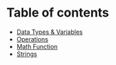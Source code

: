 # Table of contents

* [Data Types & Variables](README.md)
* [Operations](operations.md)
* [Math Function](math-function.md)
* [Strings](strings.md)
